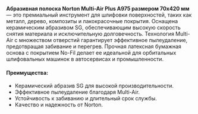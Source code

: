 **Абразивная полоска Norton Multi-Air Plus A975 размером 70х420 мм** — это премиальный инструмент для шлифовки поверхностей, таких как металл, дерево, композиты и лакокрасочные покрытия. Оснащена керамическим абразивом SG, обеспечивающим высокую скорость снятия материала и исключительную долговечность. Технология Multi-Air с множеством отверстий гарантирует эффективное пылеудаление, предотвращая забивание и перегрев. Прочная латексная бумажная основа с покрытием No-Fil делает ее идеальной для орбитальных шлифовальных машинок в автосервисах и промышленности.

#### Преимущества:

- Керамический абразив SG для высокой производительности.
- Эффективное пылеудаление благодаря Multi-Air.
- Устойчивость к забиванию и длительный срок службы.
- Качество и надежность от Norton.
